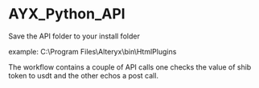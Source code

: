 # AYX_Python_API

Save the API folder to your install folder

example: C:\Program Files\Alteryx\bin\HtmlPlugins

The workflow contains a couple of API calls one checks the value of shib token to usdt and the other echos a post call.
